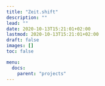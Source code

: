 ```yaml
---
title: "Zeit.shift"
description: ""
lead: ""
date: 2020-10-13T15:21:01+02:00
lastmod: 2020-10-13T15:21:01+02:00
draft: false
images: []
toc: false

menu:
  docs:
    parent: "projects"
---
```


<!--

title: "Zeit.shift"
description: "Digital in gesterns Zukunft"
lead: "Digital in gesterns Zukunft"
banner: "/images/zs_banner.png"

-->